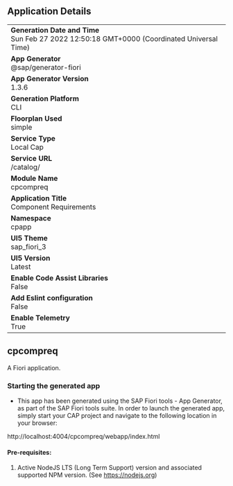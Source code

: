 ## Application Details
|               |
| ------------- |
|**Generation Date and Time**<br>Sun Feb 27 2022 12:50:18 GMT+0000 (Coordinated Universal Time)|
|**App Generator**<br>@sap/generator-fiori|
|**App Generator Version**<br>1.3.6|
|**Generation Platform**<br>CLI|
|**Floorplan Used**<br>simple|
|**Service Type**<br>Local Cap|
|**Service URL**<br>/catalog/
|**Module Name**<br>cpcompreq|
|**Application Title**<br>Component Requirements|
|**Namespace**<br>cpapp|
|**UI5 Theme**<br>sap_fiori_3|
|**UI5 Version**<br>Latest|
|**Enable Code Assist Libraries**<br>False|
|**Add Eslint configuration**<br>False|
|**Enable Telemetry**<br>True|

## cpcompreq

A Fiori application.

### Starting the generated app

-   This app has been generated using the SAP Fiori tools - App Generator, as part of the SAP Fiori tools suite.  In order to launch the generated app, simply start your CAP project and navigate to the following location in your browser:

http://localhost:4004/cpcompreq/webapp/index.html

#### Pre-requisites:

1. Active NodeJS LTS (Long Term Support) version and associated supported NPM version.  (See https://nodejs.org)


